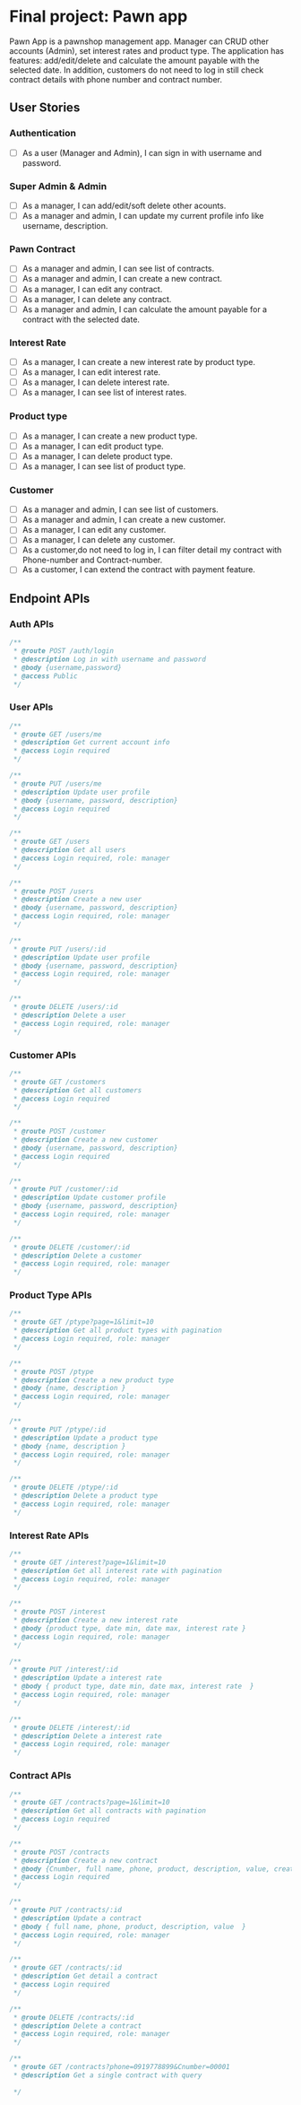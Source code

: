 # Final project: Pawn app

Pawn App is a pawnshop management app. Manager can CRUD other accounts (Admin), set
interest rates and product type. The application has features: add/edit/delete
and calculate the amount payable with the selected date. In addition, customers do not need
to log in still check contract details with phone number and contract number.

## User Stories

### Authentication

- [ ] As a user (Manager and Admin), I can sign in with username and password.

### Super Admin & Admin

- [ ] As a manager, I can add/edit/soft delete other acounts.
- [ ] As a manager and admin, I can update my current profile info like username, description.

### Pawn Contract

- [ ] As a manager and admin, I can see list of contracts.
- [ ] As a manager and admin, I can create a new contract.
- [ ] As a manager, I can edit any contract.
- [ ] As a manager, I can delete any contract.
- [ ] As a manager and admin, I can calculate the amount payable for a contract with the selected date.

### Interest Rate

- [ ] As a manager, I can create a new interest rate by product type.
- [ ] As a manager, I can edit interest rate.
- [ ] As a manager, I can delete interest rate.
- [ ] As a manager, I can see list of interest rates.

### Product type

- [ ] As a manager, I can create a new product type.
- [ ] As a manager, I can edit product type.
- [ ] As a manager, I can delete product type.
- [ ] As a manager, I can see list of product type.

### Customer

- [ ] As a manager and admin, I can see list of customers.
- [ ] As a manager and admin, I can create a new customer.
- [ ] As a manager, I can edit any customer.
- [ ] As a manager, I can delete any customer.
- [ ] As a customer,do not need to log in, I can filter detail my contract with Phone-number and Contract-number.
- [ ] As a customer, I can extend the contract with payment feature.

## Endpoint APIs

### Auth APIs

```javascript
/**
 * @route POST /auth/login
 * @description Log in with username and password
 * @body {username,password}
 * @access Public
 */
```

### User APIs

```javascript
/**
 * @route GET /users/me
 * @description Get current account info
 * @access Login required
 */
```

```javascript
/**
 * @route PUT /users/me
 * @description Update user profile
 * @body {username, password, description}
 * @access Login required
 */
```

```javascript
/**
 * @route GET /users
 * @description Get all users
 * @access Login required, role: manager
 */
```

```javascript
/**
 * @route POST /users
 * @description Create a new user
 * @body {username, password, description}
 * @access Login required, role: manager
 */
```

```javascript
/**
 * @route PUT /users/:id
 * @description Update user profile
 * @body {username, password, description}
 * @access Login required, role: manager
 */
```

```javascript
/**
 * @route DELETE /users/:id
 * @description Delete a user
 * @access Login required, role: manager
 */
```

### Customer APIs

```javascript
/**
 * @route GET /customers
 * @description Get all customers
 * @access Login required
 */
```

```javascript
/**
 * @route POST /customer
 * @description Create a new customer
 * @body {username, password, description}
 * @access Login required
 */
```

```javascript
/**
 * @route PUT /customer/:id
 * @description Update customer profile
 * @body {username, password, description}
 * @access Login required, role: manager
 */
```

```javascript
/**
 * @route DELETE /customer/:id
 * @description Delete a customer
 * @access Login required, role: manager
 */
```

### Product Type APIs

```javascript
/**
 * @route GET /ptype?page=1&limit=10
 * @description Get all product types with pagination
 * @access Login required, role: manager
 */
```

```javascript
/**
 * @route POST /ptype
 * @description Create a new product type
 * @body {name, description }
 * @access Login required, role: manager
 */
```

```javascript
/**
 * @route PUT /ptype/:id
 * @description Update a product type
 * @body {name, description }
 * @access Login required, role: manager
 */
```

```javascript
/**
 * @route DELETE /ptype/:id
 * @description Delete a product type
 * @access Login required, role: manager
 */
```

### Interest Rate APIs

```javascript
/**
 * @route GET /interest?page=1&limit=10
 * @description Get all interest rate with pagination
 * @access Login required, role: manager
 */
```

```javascript
/**
 * @route POST /interest
 * @description Create a new interest rate
 * @body {product type, date min, date max, interest rate }
 * @access Login required, role: manager
 */
```

```javascript
/**
 * @route PUT /interest/:id
 * @description Update a interest rate
 * @body { product type, date min, date max, interest rate  }
 * @access Login required, role: manager
 */
```

```javascript
/**
 * @route DELETE /interest/:id
 * @description Delete a interest rate
 * @access Login required, role: manager
 */
```

### Contract APIs

```javascript
/**
 * @route GET /contracts?page=1&limit=10
 * @description Get all contracts with pagination
 * @access Login required
 */
```

```javascript
/**
 * @route POST /contracts
 * @description Create a new contract
 * @body {Cnumber, full name, phone, product, description, value, create-date }
 * @access Login required
 */
```

```javascript
/**
 * @route PUT /contracts/:id
 * @description Update a contract
 * @body { full name, phone, product, description, value  }
 * @access Login required, role: manager
 */
```

```javascript
/**
 * @route GET /contracts/:id
 * @description Get detail a contract
 * @access Login required
 */
```

```javascript
/**
 * @route DELETE /contracts/:id
 * @description Delete a contract
 * @access Login required, role: manager
 */
```

```javascript
/**
 * @route GET /contracts?phone=0919778899&Cnumber=00001
 * @description Get a single contract with query
 
 */
```
